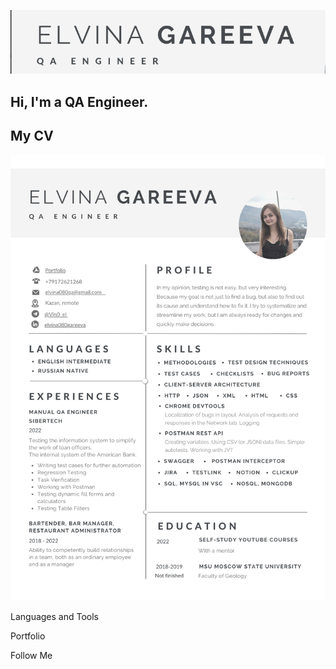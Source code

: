 [![Header](https://github.com/Elvina080/elvina080/blob/main/ascets/chrome_1pEkMSson7.png)]()

## Hi, I'm a QA Engineer. 
## My CV 
[![CV](https://github.com/Elvina080/elvina080/blob/main/ascets/CV_Elvina_Gareeva%20%D1%81%20%D0%BE%D0%BF%D1%8B%D1%82%D0%BE%D0%BC.png)](https://github.com/Elvina080/elvina080/blob/main/ascets/CV_QA_Elvina_Gareeva.pdf)

Languages and Tools

Portfolio

Follow Me